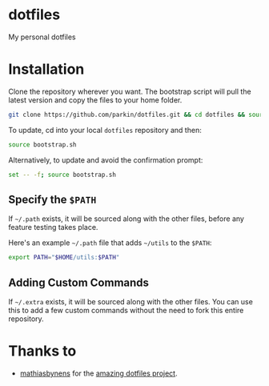 dotfiles
========

My personal dotfiles

Installation
============

Clone the repository wherever you want.
The bootstrap script will pull the latest version and copy the files to your home folder.

```bash
git clone https://github.com/parkin/dotfiles.git && cd dotfiles && source bootstrap.sh
```

To update, cd into your local `dotfiles` repository and then:

```bash
source bootstrap.sh
```

Alternatively, to update and avoid the confirmation prompt:

```bash
set -- -f; source bootstrap.sh
```

Specify the `$PATH`
-------------------

If `~/.path` exists, it will be sourced along with the other files, before any feature testing takes place.

Here's an example `~/.path` file that adds `~/utils` to the `$PATH`:

```bash
export PATH="$HOME/utils:$PATH"
```

Adding Custom Commands
----------------------

If `~/.extra` exists, it will be sourced along with the other files. You can use this to add a few custom commands without the need to fork this entire repository.


Thanks to
=========

* [mathiasbynens](https://github.com/mathiasbynens) for the [amazing dotfiles project](https://github.com/mathiasbynens/dotfiles).

